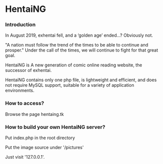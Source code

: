 # HentaiNG

### Introduction
In August 2019, exhentai fell, and a ‘golden age’ ended...? Obviously not.

"A nation must follow the trend of the times to be able to continue and prosper." Under the call of the times, we will continue to fight for that great goal.

HentaiNG is A new generation of comic online reading website, the successor of exhentai.

HentaiNG contains only one php file, is lightweight and efficient, and does not require MySQL support, suitable for a variety of application environments.

### How to access?
Browse the page hentaing.tk

### How to build your own HentaiNG server?
Put index.php in the root directory

Put the image source under '/pictures'

Just visit '127.0.0.1'.
